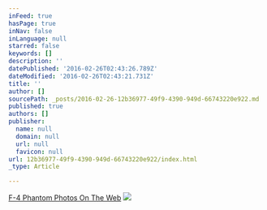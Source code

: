 ```yaml
---
inFeed: true
hasPage: true
inNav: false
inLanguage: null
starred: false
keywords: []
description: ''
datePublished: '2016-02-26T02:43:26.789Z'
dateModified: '2016-02-26T02:43:21.731Z'
title: ''
author: []
sourcePath: _posts/2016-02-26-12b36977-49f9-4390-949d-66743220e922.md
published: true
authors: []
publisher:
  name: null
  domain: null
  url: null
  favicon: null
url: 12b36977-49f9-4390-949d-66743220e922/index.html
_type: Article

---
```

[F-4 Phantom Photos On The Web][0]
![](https://the-grid-user-content.s3-us-west-2.amazonaws.com/b7215027-266a-4aa1-9b34-2da4f2cca940.jpg)

[0]: null
